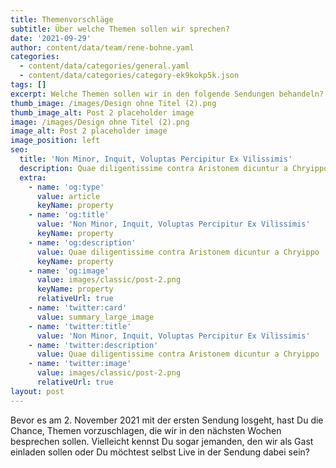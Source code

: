 ```yaml
---
title: Themenvorschläge
subtitle: Über welche Themen sollen wir sprechen?
date: '2021-09-29'
author: content/data/team/rene-bohne.yaml
categories:
  - content/data/categories/general.yaml
  - content/data/categories/category-ek9kokp5k.json
tags: []
excerpt: Welche Themen sollen wir in den folgende Sendungen behandeln?
thumb_image: /images/Design ohne Titel (2).png
thumb_image_alt: Post 2 placeholder image
image: /images/Design ohne Titel (2).png
image_alt: Post 2 placeholder image
image_position: left
seo:
  title: 'Non Minor, Inquit, Voluptas Percipitur Ex Vilissimis'
  description: Quae diligentissime contra Aristonem dicuntur a Chryippo
  extra:
    - name: 'og:type'
      value: article
      keyName: property
    - name: 'og:title'
      value: 'Non Minor, Inquit, Voluptas Percipitur Ex Vilissimis'
      keyName: property
    - name: 'og:description'
      value: Quae diligentissime contra Aristonem dicuntur a Chryippo
      keyName: property
    - name: 'og:image'
      value: images/classic/post-2.png
      keyName: property
      relativeUrl: true
    - name: 'twitter:card'
      value: summary_large_image
    - name: 'twitter:title'
      value: 'Non Minor, Inquit, Voluptas Percipitur Ex Vilissimis'
    - name: 'twitter:description'
      value: Quae diligentissime contra Aristonem dicuntur a Chryippo
    - name: 'twitter:image'
      value: images/classic/post-2.png
      relativeUrl: true
layout: post
---
```

Bevor es am 2. November 2021 mit der ersten Sendung losgeht, hast Du die Chance, Themen vorzuschlagen, die wir in den nächsten Wochen besprechen sollen. Vielleicht kennst Du sogar jemanden, den wir als Gast einladen sollen oder Du möchtest selbst Live in der Sendung dabei sein?
